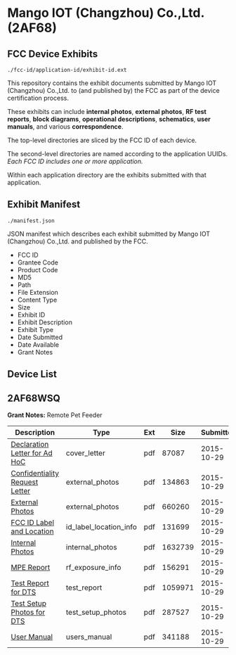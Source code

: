 # Mango IOT (Changzhou) Co.,Ltd. (2AF68)
## FCC Device Exhibits

```
./fcc-id/application-id/exhibit-id.ext
```

This repository contains the exhibit documents submitted by Mango IOT (Changzhou) Co.,Ltd. to (and published by) the FCC as part of the device certification process.

These exhibits can include **internal photos**, **external photos**, **RF test reports**, **block diagrams**, **operational descriptions**, **schematics**, **user manuals**, and various **correspondence**.

The top-level directories are sliced by the FCC ID of each device.

The second-level directories are named according to the application UUIDs. *Each FCC ID includes one or more application.*

Within each application directory are the exhibits submitted with that application. 

## Exhibit Manifest

```
./manifest.json
```

JSON manifest which describes each exhibit submitted by Mango IOT (Changzhou) Co.,Ltd. and published by the FCC.

- FCC ID
- Grantee Code
- Product Code
- MD5
- Path
- File Extension
- Content Type
- Size
- Exhibit ID
- Exhibit Description
- Exhibit Type
- Date Submitted
- Date Available
- Grant Notes

## Device List
## 2AF68WSQ
**Grant Notes:** Remote Pet Feeder

| Description | Type | Ext | Size | Submitted | Available |
| ----------- | ---- | --- | ---- | --------- | --------- |
| [Declaration Letter for Ad HoC](2AF68WSQ/d225ed175c14ad7435b3c8d03c4ea1e9/2798357.pdf) | cover_letter | pdf | 87087 | 2015-10-29 | 2015-10-29 |
| [Confidentiality Request Letter](2AF68WSQ/d225ed175c14ad7435b3c8d03c4ea1e9/2798356.pdf) | external_photos | pdf | 134863 | 2015-10-29 | 2015-10-29 |
| [External Photos](2AF68WSQ/d225ed175c14ad7435b3c8d03c4ea1e9/2798358.pdf) | external_photos | pdf | 660260 | 2015-10-29 | 2015-10-29 |
| [FCC ID Label and Location](2AF68WSQ/d225ed175c14ad7435b3c8d03c4ea1e9/2798360.pdf) | id_label_location_info | pdf | 131699 | 2015-10-29 | 2015-10-29 |
| [Internal Photos](2AF68WSQ/d225ed175c14ad7435b3c8d03c4ea1e9/2798359.pdf) | internal_photos | pdf | 1632739 | 2015-10-29 | 2015-10-29 |
| [MPE Report](2AF68WSQ/d225ed175c14ad7435b3c8d03c4ea1e9/2798363.pdf) | rf_exposure_info | pdf | 156291 | 2015-10-29 | 2015-10-29 |
| [Test Report for DTS](2AF68WSQ/d225ed175c14ad7435b3c8d03c4ea1e9/2798361.pdf) | test_report | pdf | 1059971 | 2015-10-29 | 2015-10-29 |
| [Test Setup Photos for DTS](2AF68WSQ/d225ed175c14ad7435b3c8d03c4ea1e9/2798362.pdf) | test_setup_photos | pdf | 287527 | 2015-10-29 | 2015-10-29 |
| [User Manual](2AF68WSQ/d225ed175c14ad7435b3c8d03c4ea1e9/2798364.pdf) | users_manual | pdf | 341188 | 2015-10-29 | 2015-10-29 |
